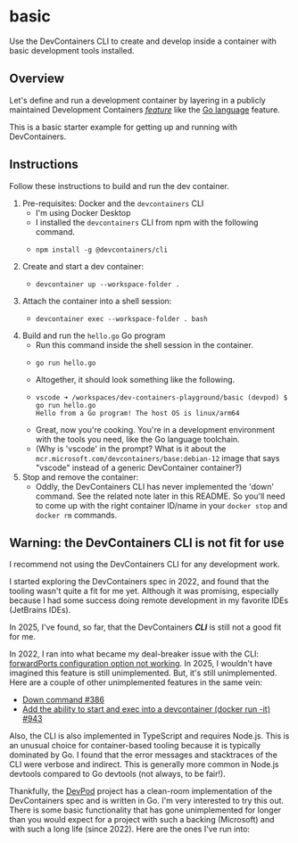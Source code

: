 # basic

Use the DevContainers CLI to create and develop inside a container with basic development tools installed.


## Overview

Let's define and run a development container by layering in a publicly maintained Development Containers [*feature*][dev-containers-features] like the [Go language](https://github.com/bartventer/arch-devcontainer-features/tree/main/src/go) feature.

This is a basic starter example for getting up and running with DevContainers.


## Instructions

Follow these instructions to build and run the dev container.

1. Pre-requisites: Docker and the `devcontainers` CLI
   * I'm using Docker Desktop
   * I installed the `devcontainers` CLI from npm with the following command.
   * ```shell
     npm install -g @devcontainers/cli
     ```
2. Create and start a dev container:
   * ```shell
     devcontainer up --workspace-folder .
     ```
3. Attach the container into a shell session:
   * ```shell
     devcontainer exec --workspace-folder . bash
     ```
4. Build and run the `hello.go` Go program
   * Run this command inside the shell session in the container.
   * ```shell
     go run hello.go
     ```
   * Altogether, it should look something like the following.
   * ```shell
     vscode ➜ /workspaces/dev-containers-playground/basic (devpod) $ go run hello.go
     Hello from a Go program! The host OS is linux/arm64
     ```
   * Great, now you're cooking. You're in a development environment with the tools you need, like the Go language toolchain.
   * (Why is 'vscode' in the prompt? What is it about the `mcr.microsoft.com/devcontainers/base:debian-12` image that says "vscode" instead of a generic DevContainer container?)
5. Stop and remove the container:
    * Oddly, the DevContainers CLI has never implemented the 'down' command. See the related note later in this README. So you'll need to come up with the right container ID/name in your `docker stop` and `docker rm` commands.


## Warning: the DevContainers CLI is not fit for use

I recommend not using the DevContainers CLI for any development work.

I started exploring the DevContainers spec in 2022, and found that the tooling wasn't quite a fit for me yet. Although it was promising, especially because I had some success doing remote development in my favorite IDEs (JetBrains IDEs).

In 2025, I've found, so far, that the DevContainers ***CLI*** is still not a good fit for me.

In 2022, I ran into what became my deal-breaker issue with the CLI: [forwardPorts configuration option not working](https://github.com/devcontainers/cli/issues/186). In 2025, I wouldn't have imagined this feature is still unimplemented. But, it's still unimplemented. Here are a couple of other unimplemented features in the same vein:

* [Down command #386](https://github.com/devcontainers/cli/issues/386)
* [Add the ability to start and exec into a devcontainer (docker run -it) #943](https://github.com/devcontainers/cli/issues/943)

Also, the CLI is also implemented in TypeScript and requires Node.js. This is an unusual choice for container-based tooling because it is typically dominated by Go. I found that the error messages and stacktraces of the CLI were verbose and indirect. This is generally more common in Node.js devtools compared to Go devtools (not always, to be fair!).

Thankfully, the [DevPod][dev-pod] project has a clean-room implementation of the DevContainers spec and is written in Go. I'm very interested to try this out.
There is some basic functionality that has gone unimplemented for longer than you would expect for a project with such a backing (Microsoft) and with such a long life (since 2022). Here are the ones I've run into:


[dev-containers-features]: https://containers.dev/features
[dev-pod]: https://github.com/loft-sh/devpod
